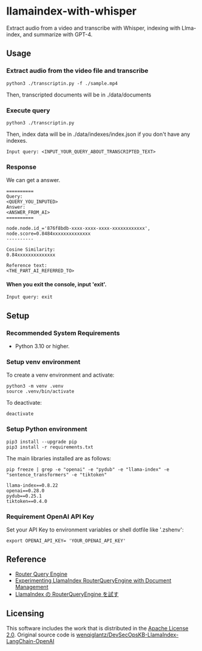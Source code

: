 # llamaindex-with-whisper

Extract audio from a video and transcribe with Whisper, indexing with Llma-index, and summarize with GPT-4.

## Usage

### Extract audio from the video file and transcribe

```console
python3 ./transcriptin.py -f ./sample.mp4
```

Then, transcripted documents will be in ./data/documents

### Execute query

```console
python3 ./transcriptin.py
```

Then, index data will be in ./data/indexes/index.json if you don't have any indexes.

```console
Input query: <INPUT_YOUR_QUERY_ABOUT_TRANSCRIPTED_TEXT>
```

### Response

We can get a answer.

```console
==========
Query:
<QUERY_YOU_INPUTED>
Answer:
<ANSWER_FROM_AI>
==========

node.node.id_='876f8bdb-xxxx-xxxx-xxxx-xxxxxxxxxxxx', node.score=0.8484xxxxxxxxxxxxxx
----------

Cosine Similarity:
0.84xxxxxxxxxxxxxx

Reference text:
<THE_PART_AI_REFERRED_TO>
```

#### When you exit the console, input 'exit'.

```console
Input query: exit
```

## Setup

### Recommended System Requirements

- Python 3.10 or higher.

### Setup venv environment

To create a venv environment and activate:

```console
python3 -m venv .venv
source .venv/bin/activate
```

To deactivate:

```console
deactivate
```

### Setup Python environment

```console
pip3 install --upgrade pip
pip3 install -r requirements.txt
```

The main libraries installed are as follows:

```console
pip freeze | grep -e "openai" -e "pydub" -e "llama-index" -e "sentence_transformers" -e "tiktoken"

llama-index==0.8.22
openai==0.28.0
pydub==0.25.1
tiktoken==0.4.0
```

### Requirement OpenAI API Key

Set your API Key to environment variables or shell dotfile like '.zshenv':

```console
export OPENAI_API_KEY= 'YOUR_OPENAI_API_KEY'
```

## Reference

- [Router Query Engine](https://gpt-index.readthedocs.io/en/latest/examples/query_engine/RouterQueryEngine.html)
- [Experimenting LlamaIndex RouterQueryEngine with Document Management](https://betterprogramming.pub/experimenting-llamaindex-routerqueryengine-with-document-management-19b17f2e3a32)
- [LlamaIndex の RouterQueryEngine を試す](https://note.com/npaka/n/n0a068497ac96)

## Licensing

This software includes the work that is distributed in the [Apache License 2.0](http://www.apache.org/licenses/LICENSE-2.0).
Original source code is [wenqiglantz/DevSecOpsKB-LlamaIndex-LangChain-OpenAI](https://github.com/wenqiglantz/DevSecOpsKB-LlamaIndex-LangChain-OpenAI/tree/main/DevSecOpsKB-router-query-engine-document-management)
